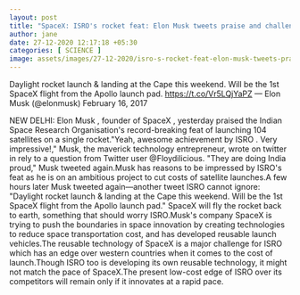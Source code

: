 ```yaml
---
layout: post
title: "SpaceX: ISRO's rocket feat: Elon Musk tweets praise and challenge, Energy News, ET EnergyWorld"
author: jane 
date: 27-12-2020 12:17:18 +05:30 
categories: [ SCIENCE ] 
image: assets/images/27-12-2020/isro-s-rocket-feat-elon-musk-tweets-praise-and-challenge.jpg
---
```

Daylight rocket launch & landing at the Cape this weekend. Will be the 1st SpaceX flight from the Apollo launch pad. https://t.co/Vr5LQjYaPZ — Elon Musk (@elonmusk) February 16, 2017

NEW DELHI: Elon Musk , founder of SpaceX , yesterday praised the Indian Space Research Organisation's record-breaking feat of launching 104 satellites on a single rocket."Yeah, awesome achievement by ISRO . Very impressive!," Musk, the maverick technology entrepreneur, wrote on twitter in rely to a question from Twitter user @Floydilicious. "They are doing India proud," Musk tweeted again.Musk has reasons to be impressed by ISRO's feat as he is on an ambitious project to cut costs of satellite launches.A few hours later Musk tweeted again—another tweet ISRO cannot ignore: "Daylight rocket launch & landing at the Cape this weekend. Will be the 1st SpaceX flight from the Apollo launch pad." SpaceX will fly the rocket back to earth, something that should worry ISRO.Musk's company SpaceX is trying to push the boundaries in space innovation by creating technologies to reduce space transportation cost, and has developed reusable launch vehicles.The reusable technology of SpaceX is a major challenge for ISRO which has an edge over western countries when it comes to the cost of launch.Though ISRO too is developing its own reusable technology, it might not match the pace of SpaceX.The present low-cost edge of ISRO over its competitors will remain only if it innovates at a rapid pace.